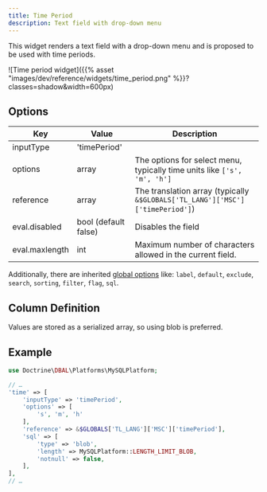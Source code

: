 ```yaml
---
title: Time Period
description: Text field with drop-down menu
---
```


This widget renders a text field with a drop-down menu and is proposed to be used with time periods.

![Time period widget]({{% asset "images/dev/reference/widgets/time_period.png" %}}?classes=shadow&width=600px)

## Options

| Key            | Value                | Description                                                                 |
|----------------|----------------------|-----------------------------------------------------------------------------|
| inputType      | 'timePeriod'         |                                                                             |
| options        | array                | The options for select menu, typically time units like `['s', 'm', 'h']`  |
| reference      | array                | The translation array (typically `&$GLOBALS['TL_LANG']['MSC']['timePeriod']`) |
| eval.disabled  | bool (default false) | Disables the field                                                          |
| eval.maxlength | int                  | Maximum number of characters allowed in the current field.          |

Additionally, there are inherited [global options](../../dca/fields/) like: `label`, `default`, `exclude`, `search`, `sorting`, `filter`, `flag`, `sql`.

## Column Definition

Values are stored as a serialized array, so using blob is preferred.


## Example

```php
use Doctrine\DBAL\Platforms\MySQLPlatform;

// …
'time' => [
    'inputType' => 'timePeriod',
    'options' => [
        's', 'm', 'h'
    ],
    'reference' => &$GLOBALS['TL_LANG']['MSC']['timePeriod'],
    'sql' => [
        'type' => 'blob',
        'length' => MySQLPlatform::LENGTH_LIMIT_BLOB,
        'notnull' => false,
    ],
],
// …
```
